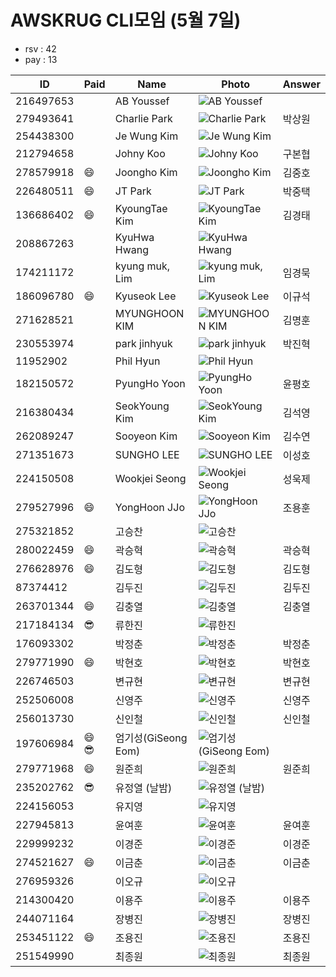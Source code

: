 # AWSKRUG CLI모임 (5월 7일)

* rsv : 42
* pay : 13

ID | Paid | Name | Photo | Answer
-- | ---- | ---- | ----- | ------
216497653 | | AB Youssef | ![AB Youssef](https://secure.meetupstatic.com/photos/member/e/3/1/2/thumb_261778130.jpeg) |
279493641 | | Charlie Park | ![Charlie Park](https://secure.meetupstatic.com/photos/member/4/3/f/c/thumb_287357404.jpeg) | 박상원
254438300 | | Je Wung Kim | ![Je Wung Kim](https://secure.meetupstatic.com/photos/member/a/5/a/8/thumb_277182408.jpeg) |
212794658 | | Johny Koo | ![Johny Koo](https://secure.meetupstatic.com/photos/member/8/5/9/a/thumb_269974202.jpeg) | 구본협
278579918 | :smile: | Joongho Kim | ![Joongho Kim](https://secure.meetupstatic.com/photos/member/6/c/a/9/thumb_286947817.jpeg) | 김중호
226480511 | :smile: | JT Park | ![JT Park](https://secure.meetupstatic.com/photos/member/4/6/a/4/thumb_266418084.jpeg) | 박중택
136686402 | :smile: | KyoungTae Kim | ![KyoungTae Kim](null) | 김경태
208867263 | | KyuHwa Hwang | ![KyuHwa Hwang](https://secure.meetupstatic.com/photos/member/a/d/0/2/thumb_258284290.jpeg) |
174211172 | | kyung muk, Lim | ![kyung muk, Lim](https://secure.meetupstatic.com/photos/member/8/c/a/a/thumb_274716010.jpeg) | 임경묵
186096780 | :smile: | Kyuseok Lee | ![Kyuseok Lee](https://secure.meetupstatic.com/photos/member/8/9/0/6/thumb_283595078.jpeg) | 이규석
271628521 | | MYUNGHOON KIM | ![MYUNGHOON KIM](https://secure.meetupstatic.com/photos/member/3/f/d/7/thumb_283936343.jpeg) | 김명훈
230553974 | | park jinhyuk | ![park jinhyuk](https://secure.meetupstatic.com/photos/member/7/a/e/0/thumb_268231456.jpeg) | 박진혁
11952902 | | Phil Hyun | ![Phil Hyun](https://secure.meetupstatic.com/photos/member/c/d/1/0/thumb_287572496.jpeg) |
182150572 | | PyungHo Yoon | ![PyungHo Yoon](https://secure.meetupstatic.com/photos/member/7/7/9/4/thumb_277050612.jpeg) | 윤평호
216380434 | | SeokYoung Kim | ![SeokYoung Kim](https://secure.meetupstatic.com/photos/member/3/6/8/thumb_261720872.jpeg) | 김석영
262089247 | | Sooyeon Kim | ![Sooyeon Kim](https://secure.meetupstatic.com/photos/member/7/9/b/1/thumb_280171153.jpeg) | 김수연
271351673 | | SUNGHO LEE | ![SUNGHO LEE](https://secure.meetupstatic.com/photos/member/6/0/f/d/thumb_283824829.jpeg) | 이성호
224150508 | | Wookjei Seong | ![Wookjei Seong](https://secure.meetupstatic.com/photos/member/2/c/f/b/thumb_265331515.jpeg) | 성욱제
279527996 | :smile: | YongHoon JJo | ![YongHoon JJo](https://secure.meetupstatic.com/photos/member/8/6/2/c/thumb_287374348.jpeg) | 조용훈
275321852 | | 고승찬 | ![고승찬](https://secure.meetupstatic.com/photos/member/9/c/4/1/thumb_285460001.jpeg) |
280022459 | :smile: | 곽승혁 | ![곽승혁](https://secure.meetupstatic.com/photos/member/c/2/d/f/thumb_287629887.jpeg) | 곽승혁
276628976 | :smile: | 김도형 | ![김도형](https://secure.meetupstatic.com/photos/member/d/e/d/5/thumb_286077045.jpeg) | 김도형
87374412 | | 김두진 | ![김두진](https://secure.meetupstatic.com/photos/member/e/3/6/e/thumb_107758222.jpeg) | 김두진
263701344 | :smile: | 김충열 | ![김충열](https://secure.meetupstatic.com/photos/member/6/1/6/d/thumb_281844941.jpeg) | 김충열
217184134 | :sunglasses: | 류한진 | ![류한진](https://secure.meetupstatic.com/photos/member/e/7/d/6/thumb_273659350.jpeg) |
176093302 | | 박정춘 | ![박정춘](https://secure.meetupstatic.com/photos/member/2/c/1/2/thumb_273371282.jpeg) | 박정춘
279771990 | :smile: | 박현호 | ![박현호](https://secure.meetupstatic.com/photos/member/a/9/0/c/thumb_287503276.jpeg) | 박현호
226746503 | | 변규현 | ![변규현](https://secure.meetupstatic.com/photos/member/4/9/thumb_270300073.jpeg) | 변규현
252506008 | | 신영주 | ![신영주](https://secure.meetupstatic.com/photos/member/3/b/b/2/thumb_276435282.jpeg) | 신영주
256013730 | | 신인철 | ![신인철](https://secure.meetupstatic.com/photos/member/e/6/a/a/thumb_277799050.jpeg) | 신인철
197606984 | :smile: :sunglasses: | 엄기성(GiSeong Eom) | ![엄기성(GiSeong Eom)](https://secure.meetupstatic.com/photos/member/7/5/9/1/thumb_284430097.jpeg) |
279771968 | :smile: | 원준희 | ![원준희](https://secure.meetupstatic.com/photos/member/a/8/d/b/thumb_287503227.jpeg) | 원준희
235202762 | :sunglasses: | 유정열 (날밤) | ![유정열 (날밤)](https://secure.meetupstatic.com/photos/member/7/5/f/3/thumb_275550195.jpeg) |
224156053 | | 유지영 | ![유지영](https://secure.meetupstatic.com/photos/member/3/8/c/3/thumb_265334531.jpeg) |
227945813 | | 윤여훈 | ![윤여훈](https://secure.meetupstatic.com/photos/member/2/8/f/5/thumb_267070485.jpeg) | 윤여훈
229999232 | | 이경준 | ![이경준](https://secure.meetupstatic.com/photos/member/9/b/9/thumb_268202489.jpeg) | 이경준
274521627 | :smile: | 이금춘 | ![이금춘](https://secure.meetupstatic.com/photos/member/3/8/a/thumb_285120906.jpeg) | 이금춘
276959326 | | 이오규 | ![이오규](https://secure.meetupstatic.com/photos/member/b/b/d/2/thumb_286248082.jpeg) |
214300420 | | 이용주 | ![이용주](https://secure.meetupstatic.com/photos/member/5/3/7/4/thumb_260721364.jpeg) | 이용주
244071164 | | 장병진 | ![장병진](https://secure.meetupstatic.com/photos/member/7/1/e/4/thumb_273149156.jpeg) | 장병진
253451122 | :smile: | 조용진 | ![조용진](https://secure.meetupstatic.com/photos/member/5/6/f/7/thumb_276802263.jpeg) | 조용진
251549990 | | 최종원 | ![최종원](https://secure.meetupstatic.com/photos/member/3/3/7/d/thumb_278833181.jpeg) | 최종원
